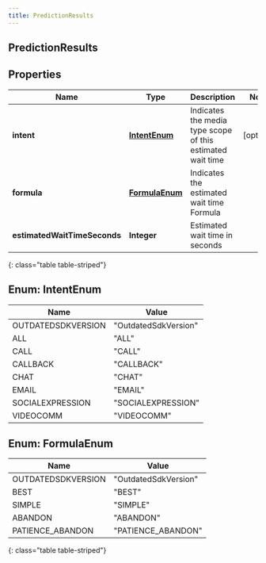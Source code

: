 ```yaml
---
title: PredictionResults
---
```

## PredictionResults


## Properties

| Name | Type | Description | Notes |
| ------------ | ------------- | ------------- | ------------- |
| **intent** | [**IntentEnum**](#IntentEnum) | Indicates the media type scope of this estimated wait time |  [optional] |
| **formula** | [**FormulaEnum**](#FormulaEnum) | Indicates the estimated wait time Formula |  |
| **estimatedWaitTimeSeconds** | **Integer** | Estimated wait time in seconds |  |
{: class="table table-striped"}


<a name="IntentEnum"></a>

## Enum: IntentEnum

| Name | Value |
| ---- | ----- |
| OUTDATEDSDKVERSION | &quot;OutdatedSdkVersion&quot; |
| ALL | &quot;ALL&quot; |
| CALL | &quot;CALL&quot; |
| CALLBACK | &quot;CALLBACK&quot; |
| CHAT | &quot;CHAT&quot; |
| EMAIL | &quot;EMAIL&quot; |
| SOCIALEXPRESSION | &quot;SOCIALEXPRESSION&quot; |
| VIDEOCOMM | &quot;VIDEOCOMM&quot; |


<a name="FormulaEnum"></a>

## Enum: FormulaEnum

| Name | Value |
| ---- | ----- |
| OUTDATEDSDKVERSION | &quot;OutdatedSdkVersion&quot; |
| BEST | &quot;BEST&quot; |
| SIMPLE | &quot;SIMPLE&quot; |
| ABANDON | &quot;ABANDON&quot; |
| PATIENCE_ABANDON | &quot;PATIENCE_ABANDON&quot; |
{: class="table table-striped"}


